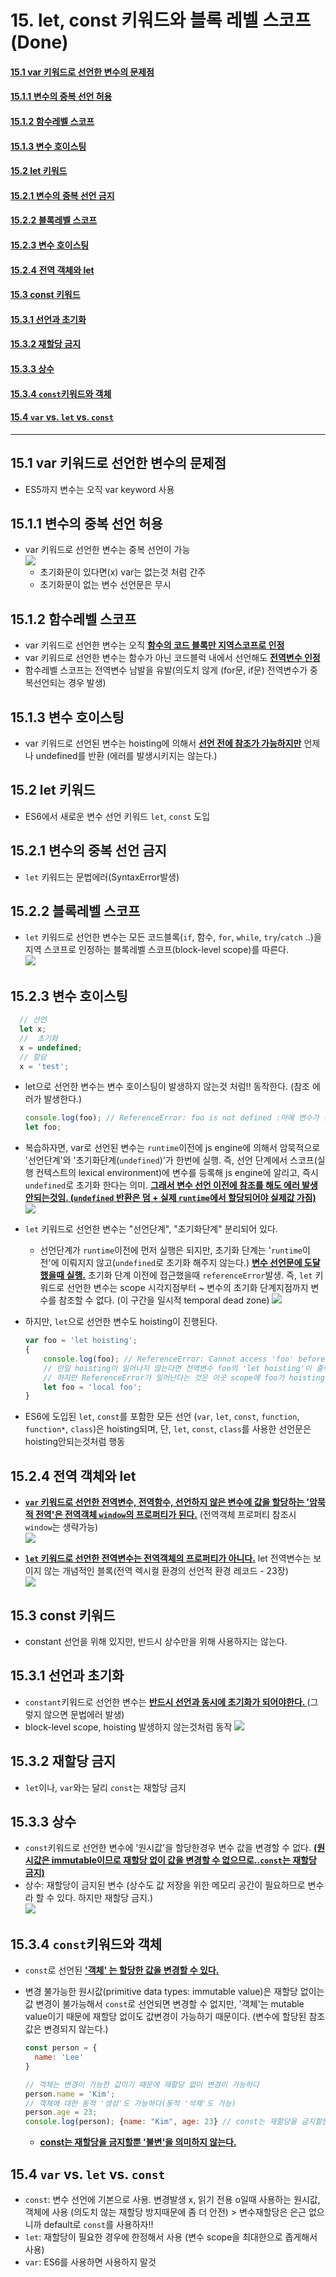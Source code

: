 # 15. let, const 키워드와 블록 레벨 스코프 (Done)
#### [15.1 var 키워드로 선언한 변수의 문제점](#151-var-키워드로-선언한-변수의-문제점-1)
#### [15.1.1 변수의 중복 선언 허용](#1511-변수의-중복-선언-허용-1)
#### [15.1.2 함수레벨 스코프](#1512-함수레벨-스코프-1)
#### [15.1.3 변수 호이스팅](#1513-변수-호이스팅-1)
#### [15.2 let 키워드](#152-let-키워드-1)
#### [15.2.1 변수의 중복 선언 금지](#1521-변수의-중복-선언-금지-1)
#### [15.2.2 블록레벨 스코프](#1522-블록레벨-스코프-1)
#### [15.2.3 변수 호이스팅](#1523-변수-호이스팅-1)
#### [15.2.4 전역 객체와 let](#1524-전역-객체와-let-1)
#### [15.3 const 키워드](#153-const-키워드-1)
#### [15.3.1 선언과 초기화](#1531-선언과-초기화-1)
#### [15.3.2 재할당 금지](#1532-재할당-금지-1)
#### [15.3.3 상수](#1533-상수-1)
#### [15.3.4 `const`키워드와 객체](#1534-const키워드와-객체-1)
#### [15.4 `var` vs. `let` vs. `const`](#154-var-vs-let-vs-const-1)

<hr>

## 15.1 var 키워드로 선언한 변수의 문제점
- ES5까지 변수는 오직 var keyword 사용  

## 15.1.1 변수의 중복 선언 허용
- var 키워드로 선언한 변수는 중복 선언이 가능  
![](img/2021-02-24-09-06-18.png)  
  - 초기화문이 있다면(x) var는 없는것 처럼 간주  
  - 초기화문이 없는 변수 선언문은 무시

## 15.1.2 함수레벨 스코프
- var 키워드로 선언한 변수는 오직 **<u>함수의 코드 블록만 지역스코프로 인정</u>**
- var 키워드로 선언한 변수는 함수가 아닌 코드블럭 내에서 선언해도 **<u>전역변수 인정</u>**
- 함수레벨 스코프는 전역변수 남발을 유발(의도치 않게 (for문, if문) 전역변수가 중복선언되는 경우 발생)

## 15.1.3 변수 호이스팅
- var 키워드로 선언된 변수는 hoisting에 의해서 **<u>선언 전에 참조가 가능하지만</u>** 언제나 undefined를 반환 (에러를 발생시키지는 않는다.)

## 15.2 let 키워드
- ES6에서 새로운 변수 선언 키워드 `let`, `const` 도입

## 15.2.1 변수의 중복 선언 금지
- `let` 키워드는 문법에러(SyntaxError발생)

## 15.2.2 블록레벨 스코프
- `let` 키워드로 선언한 변수는 모든 코드블록(`if`, 함수, `for`, `while`, `try`/`catch` ..)을 지역 스코프로 인정하는 블록레벨 스코프(block-level scope)를 따른다.  
  ![](img/2021-02-24-09-19-29.png)  

## 15.2.3 변수 호이스팅
```js
  // 선언
  let x;
  //  초기화
  x = undefined;
  // 할당
  x = 'test';
  ```
- let으로 선언한 변수는 변수 호이스팅이 발생하지 않는것 처럼!! 동작한다. (참조 에러가 발생한다.)
  ```js
  console.log(foo); // ReferenceError: foo is not defined :아예 변수가 선언되지 않은것처럼
  let foo;
  ```
- 복습하자면, var로 선언된 변수는 `runtime`이전에 js engine에 의해서 암묵적으로 '선언단계'와 '초기화단계(`undefined`)'가 한번에 실행. 즉, 선언 단계에서 스코프(실행 컨텍스트의 lexical environment)에 변수를 등록해 js engine에 알리고, 즉시 `undefined`로 초기화 한다는 의미. **<u>그래서 변수 선언 이전에 참조를 해도 에러 발생 안되는것임. (`undefined` 반환은 덤 + 실제 `runtime`에서 할당되어야 실제값 가짐)</u>**  
  ![](img/2021-02-24-09-27-03.png)

- `let` 키워드로 선언한 변수는 "선언단계", "초기화단계" 분리되어 있다.
  - 선언단계가 `runtime`이전에 먼저 실행은 되지만, 초기화 단계는 '`runtime`이전'에 이뤄지지 않고(`undefined`로 초기화 해주지 않는다.) **<u>변수 선언문에 도달했을때 실행.</u>** 초기화 단계 이전에 접근했을때 `referenceError`발생. 즉, `let` 키워드로 선언한 변수는 scope 시각지점부터 ~ 변수의 초기화 단계지점까지 변수를 참조할 수 없다. (이 구간을 일시적 temporal dead zone)
  ![](img/2021-02-24-09-39-14.png)

- 하지만, `let`으로 선언한 변수도 hoisting이 진행된다.
  ```js
  var foo = 'let hoisting';
  {
      console.log(foo); // ReferenceError: Cannot access 'foo' before initialization
      // 만일 hoisting이 일어나지 않는다면 전역변수 foo의 'let hoisting'이 출력되어야함. 
      // 하지만 ReferenceError가 일어난다는 것은 이곳 scope에 foo가 hoisting이 일어나기 때문임
      let foo = 'local foo';
  }
  ```
- ES6에 도입된 `let`, `const`를 포함한 모든 선언 (`var`, `let`, `const`, `function`, `function*`, `class`)은 hoisting되며, 단, `let`, `const`, `class`를 사용한 선언문은 hoisting안되는것처럼 행동

## 15.2.4 전역 객체와 let
- **<u>`var` 키워드로 선언한 전역변수, 전역함수, 선언하지 않은 변수에 값을 할당하는 '암묵적 전역'은 전역객체 `window`의 프로퍼티가 된다.</u>** (전역객체 프로퍼티 참조시 `window`는 생략가능)  
![](img/2021-02-24-09-52-17.png)

- **<u>`let` 키워드로 선언한 전역변수는 전역객체의 프로퍼티가 아니다.</u>** let 전역변수는 보이지 않는 개념적인 블록(전역 렉시컬 환경의 선언적 환경 레코드 - 23장)  
![](img/2021-02-24-09-55-58.png)

## 15.3 const 키워드
- constant 선언을 위해 있지만, 반드시 상수만을 위해 사용하지는 않는다.

## 15.3.1 선언과 초기화
- `constant`키워드로 선언한 변수는 **<u>반드시 선언과 동시에 초기화가 되어야한다. </u>** (그렇지 않으면 문법에러 발생)
- block-level scope, hoisting 발생하지 않는것처럼 동작
![](img/2021-02-24-09-59-47.png)

## 15.3.2 재할당 금지
- `let`이나, `var`와는 달리 `const`는 재할당 금지

## 15.3.3 상수
- `const`키워드로 선언한 변수에 '원시값'을 할당한경우 변수 값을 변경할 수 없다. **<u>(원시값은 immutable이므로 재할당 없이 값을 변경할 수 없으므로..`const`는 재할당 금지)</u>**
- 상수: 재할당이 금지된 변수 (상수도 값 저장을 위한 메모리 공간이 필요하므로 변수라 할 수 있다. 하지만 재할당 금지.)  
![](img/2021-02-24-10-05-27.png)

## 15.3.4 `const`키워드와 객체
- `const`로 선언된 **<u>'객체' 는 할당한 값을 변경할 수 있다.</u>**
- 변경 불가능한 원시값(primitive data types: immutable value)은 재할당 없이는 값 변경이 불가능해서 `const`로 선언되면 변경할 수 없지만, '객체'는 mutable value이기 때문에 재할당 없이도 값변경이 가능하기 때문이다. (변수에 할당된 참조값은 변경되지 않는다.)

  ```js
  const person = {
    name: 'Lee'
  }

  // 객체는 변경이 가능한 값이기 때문에 재할당 없이 변경이 가능하다
  person.name = 'Kim';
  // 객체에 대한 동적 '생성'도 가능하다(동적 '삭제'도 가능)
  person.age = 23;  
  console.log(person); {name: "Kim", age: 23} // const는 재할당을 금지할뿐 '불변'을 의미하지 않는다.
  ```
  - **<u>const는 재할당을 금지할뿐 '불변'을 의미하지 않는다.</u>**

## 15.4 `var` vs. `let` vs. `const`
- `const`: 변수 선언에 기본으로 사용. 변경발생 x, 읽기 전용 o일때 사용하는 원시값, 객체에 사용 (의도치 않는 재할당 방지때문에 좀 더 안전) > 변수재할당은 은근 없으니까 default로 `const`를 사용하자!!
- `let`: 재할당이 필요한 경우에 한정해서 사용 (변수 scope을 최대한으로 좁게해서 사용)
- `var`: ES6를 사용하면 사용하지 말것
